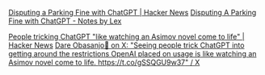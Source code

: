 
[Disputing a Parking Fine with ChatGPT | Hacker News](https://news.ycombinator.com/item?id=33937753)
[Disputing A Parking Fine with ChatGPT - Notes by Lex](https://notesbylex.com/disputing-a-parking-fine-with-chatgpt.html)

[People tricking ChatGPT "like watching an Asimov novel come to life" | Hacker News](https://news.ycombinator.com/item?id=33832358)
[Dare Obasanjo🐀 on X: "Seeing people trick ChatGPT into getting around the restrictions OpenAI placed on usage is like watching an Asimov novel come to life. https://t.co/gSSQGU9w37" / X](https://twitter.com/carnage4life/status/1598332648723976193)
